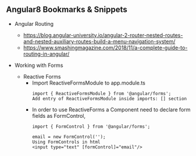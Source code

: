 ## Angular8 Bookmarks & Snippets

* Angular Routing
  * https://blog.angular-university.io/angular-2-router-nested-routes-and-nested-auxiliary-routes-build-a-menu-navigation-system/
  * https://www.smashingmagazine.com/2018/11/a-complete-guide-to-routing-in-angular/


* Working with Forms
  * Reactive Forms
    * Import ReactiveFormsModule to app.module.ts
      ```
      import { ReactiveFormsModule } from '@angular/forms';
      Add entry of ReactiveFormsModule inside imports: [] section
      ```
     * In order to use ReactiveForms a Component need to declare form fields as FormControl,
         ```
         import { FormControl } from '@angular/forms';
         
         email = new FormControl('');
         Using FormControls in html
         <input type="text" [formControl]="email"/>
        ```
